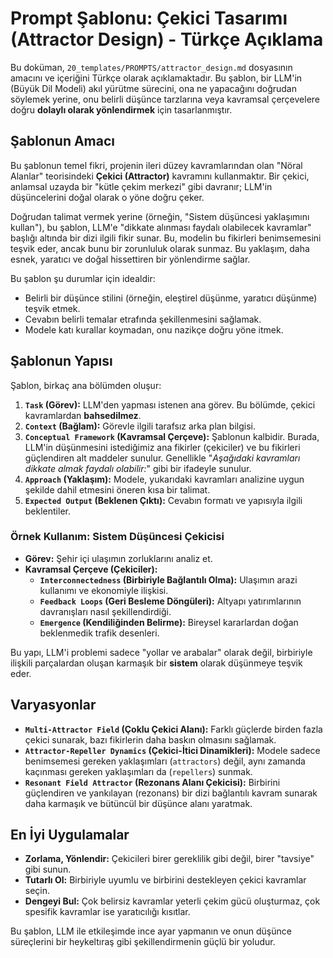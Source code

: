 # Prompt Şablonu: Çekici Tasarımı (Attractor Design) - Türkçe Açıklama

Bu doküman, `20_templates/PROMPTS/attractor_design.md` dosyasının amacını ve içeriğini Türkçe olarak açıklamaktadır. Bu şablon, bir LLM'in (Büyük Dil Modeli) akıl yürütme sürecini, ona ne yapacağını doğrudan söylemek yerine, onu belirli düşünce tarzlarına veya kavramsal çerçevelere doğru **dolaylı olarak yönlendirmek** için tasarlanmıştır.

## Şablonun Amacı

Bu şablonun temel fikri, projenin ileri düzey kavramlarından olan "Nöral Alanlar" teorisindeki **Çekici (Attractor)** kavramını kullanmaktır. Bir çekici, anlamsal uzayda bir "kütle çekim merkezi" gibi davranır; LLM'in düşüncelerini doğal olarak o yöne doğru çeker.

Doğrudan talimat vermek yerine (örneğin, "Sistem düşüncesi yaklaşımını kullan"), bu şablon, LLM'e "dikkate alınması faydalı olabilecek kavramlar" başlığı altında bir dizi ilgili fikir sunar. Bu, modelin bu fikirleri benimsemesini teşvik eder, ancak bunu bir zorunluluk olarak sunmaz. Bu yaklaşım, daha esnek, yaratıcı ve doğal hissettiren bir yönlendirme sağlar.

Bu şablon şu durumlar için idealdir:

*   Belirli bir düşünce stilini (örneğin, eleştirel düşünme, yaratıcı düşünme) teşvik etmek.
*   Cevabın belirli temalar etrafında şekillenmesini sağlamak.
*   Modele katı kurallar koymadan, onu nazikçe doğru yöne itmek.

## Şablonun Yapısı

Şablon, birkaç ana bölümden oluşur:

1.  **`Task` (Görev):** LLM'den yapması istenen ana görev. Bu bölümde, çekici kavramlardan **bahsedilmez**.
2.  **`Context` (Bağlam):** Görevle ilgili tarafsız arka plan bilgisi.
3.  **`Conceptual Framework` (Kavramsal Çerçeve):** Şablonun kalbidir. Burada, LLM'in düşünmesini istediğimiz ana fikirler (çekiciler) ve bu fikirleri güçlendiren alt maddeler sunulur. Genellikle "*Aşağıdaki kavramları dikkate almak faydalı olabilir:*" gibi bir ifadeyle sunulur.
4.  **`Approach` (Yaklaşım):** Modele, yukarıdaki kavramları analizine uygun şekilde dahil etmesini öneren kısa bir talimat.
5.  **`Expected Output` (Beklenen Çıktı):** Cevabın formatı ve yapısıyla ilgili beklentiler.

### Örnek Kullanım: Sistem Düşüncesi Çekicisi

*   **Görev:** Şehir içi ulaşımın zorluklarını analiz et.
*   **Kavramsal Çerçeve (Çekiciler):**
    *   **`Interconnectedness` (Birbiriyle Bağlantılı Olma):** Ulaşımın arazi kullanımı ve ekonomiyle ilişkisi.
    *   **`Feedback Loops` (Geri Besleme Döngüleri):** Altyapı yatırımlarının davranışları nasıl şekillendirdiği.
    *   **`Emergence` (Kendiliğinden Belirme):** Bireysel kararlardan doğan beklenmedik trafik desenleri.

Bu yapı, LLM'i problemi sadece "yollar ve arabalar" olarak değil, birbiriyle ilişkili parçalardan oluşan karmaşık bir **sistem** olarak düşünmeye teşvik eder.

## Varyasyonlar

*   **`Multi-Attractor Field` (Çoklu Çekici Alanı):** Farklı güçlerde birden fazla çekici sunarak, bazı fikirlerin daha baskın olmasını sağlamak.
*   **`Attractor-Repeller Dynamics` (Çekici-İtici Dinamikleri):** Modele sadece benimsemesi gereken yaklaşımları (`attractors`) değil, aynı zamanda kaçınması gereken yaklaşımları da (`repellers`) sunmak.
*   **`Resonant Field Attractor` (Rezonans Alanı Çekicisi):** Birbirini güçlendiren ve yankılayan (rezonans) bir dizi bağlantılı kavram sunarak daha karmaşık ve bütüncül bir düşünce alanı yaratmak.

## En İyi Uygulamalar

*   **Zorlama, Yönlendir:** Çekicileri birer gereklilik gibi değil, birer "tavsiye" gibi sunun.
*   **Tutarlı Ol:** Birbiriyle uyumlu ve birbirini destekleyen çekici kavramlar seçin.
*   **Dengeyi Bul:** Çok belirsiz kavramlar yeterli çekim gücü oluşturmaz, çok spesifik kavramlar ise yaratıcılığı kısıtlar.

Bu şablon, LLM ile etkileşimde ince ayar yapmanın ve onun düşünce süreçlerini bir heykeltıraş gibi şekillendirmenin güçlü bir yoludur.
